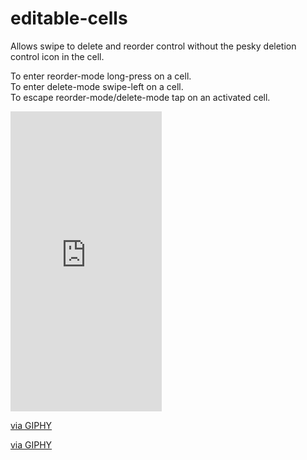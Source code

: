 # editable-cells
Allows swipe to delete and reorder control without the pesky deletion control icon in the cell.

To enter reorder-mode long-press on a cell.<br />
To enter delete-mode swipe-left on a cell.<br />
To escape reorder-mode/delete-mode tap on an activated cell.<br />

<iframe src="https://giphy.com/embed/l1J9HFJIlsT6mk10Y" width="242" height="480" frameBorder="0" class="giphy-embed" allowFullScreen></iframe><p><a href="https://giphy.com/gifs/l1J9HFJIlsT6mk10Y">via GIPHY</a></p>

<a href="https://giphy.com/gifs/l1J9HFJIlsT6mk10Y">via GIPHY</a>
